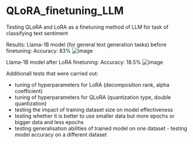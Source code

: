 # QLoRA_finetuning_LLM
Testing QLoRA and LoRA as a finetuning method of LLM for task of classifying text sentiment

Results:
Llama-1B model (for general text generation tasks) before finetuning:
Accuracy: 83%
![image](https://github.com/user-attachments/assets/a7b4d063-7b25-467a-82af-7fd3720225ef)


Llama-1B model after LoRA finetuning:
Accuracy: 18.5%
![image](https://github.com/user-attachments/assets/25f3b391-7a3c-4c53-8619-773892582088)


Additionall tests that were carried out:
* tuning of hyperparameters for LoRA (decomposition rank, alpha coefficient)
* tuning of hyperparameters for QLoRA (quantization type, double quantization)
* testing the impact of training dataset size on model effectiveness
* testing whether it is better to use smaller data but more epochs or bigger data and less epochs
* testing generalisation abilities of trained model on one dataset - testing model accuracy on a different dataset
